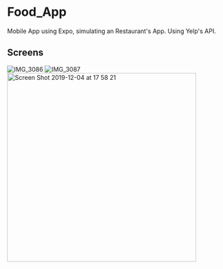 # Food_App
Mobile App using Expo, simulating an Restaurant's App.
Using Yelp's API.

## Screens
![IMG_3086](https://user-images.githubusercontent.com/48858870/70180769-71153000-16bf-11ea-9c97-0a5a6f5c04ab.PNG)
![IMG_3087](https://user-images.githubusercontent.com/48858870/70180814-80947900-16bf-11ea-8bc0-d5c6c6348cc2.PNG)
<img width="439" alt="Screen Shot 2019-12-04 at 17 58 21" src="https://user-images.githubusercontent.com/48858870/70180922-af125400-16bf-11ea-958b-668dd7970849.png">


